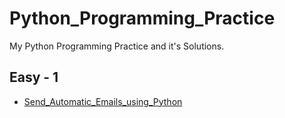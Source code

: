 # Python_Programming_Practice
My Python Programming Practice and it's Solutions.

## Easy - 1
- [Send_Automatic_Emails_using_Python](https://github.com/pandyaved98/Python_Programming_Practice/blob/main/Easy_1/Send_Automatic_Emails_using_Python.py)
